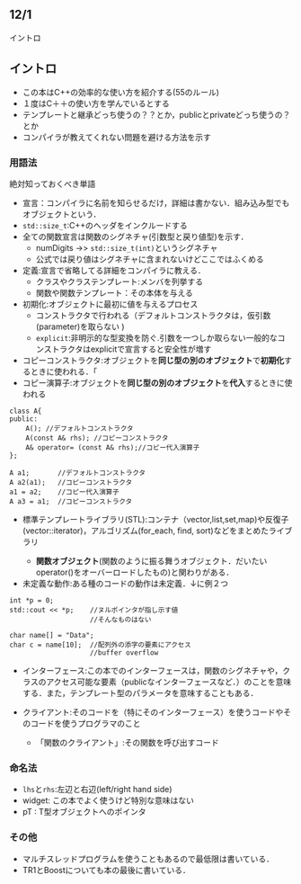 ## 12/1
イントロ
## イントロ
- この本はC++の効率的な使い方を紹介する(55のルール)
- １度はC＋＋の使い方を学んでいるとする
- テンプレートと継承どっち使うの？？とか，publicとprivateどっち使うの？とか
- コンパイラが教えてくれない問題を避ける方法を示す

### 用語法
絶対知っておくべき単語

- 宣言：コンパイラに名前を知らせるだけ，詳細は書かない．組み込み型でもオブジェクトという．
- `std::size_t`:C++のヘッダをインクルードする
- 全ての関数宣言は関数のシグネチャ(引数型と戻り値型)を示す．
	- numDigits ->> `std::size_t(int)`というシグネチャ
	- 公式では戻り値はシグネチャに含まれないけどここではふくめる
- 定義:宣言で省略してる詳細をコンパイラに教える．
	- クラスやクラステンプレート:メンバを列挙する
	- 関数や関数テンプレート：その本体を与える
- 初期化:オブジェクトに最初に値を与えるプロセス
	- コンストラクタで行われる（デフォルトコンストラクタは，仮引数(parameter)を取らない )
	- `explicit`:非明示的な型変換を防ぐ.引数を一つしか取らない一般的なコンストラクタはexplicitで宣言すると安全性が増す
- コピーコンストラクタ:オブジェクトを**同じ型の別のオブジェクト**で**初期化**するときに使われる．「
- コピー演算子:オブジェクトを**同じ型の別のオブジェクト**を**代入**するときに使われる
```
class A{
public:
	A(); //デフォルトコンストラクタ
	A(const A& rhs); //コピーコンストラクタ
	A& operator= (const A& rhs);//コピー代入演算子
};

A a1;		//デフォルトコンストラクタ
A a2(a1);	//コピーコンストラクタ
a1 = a2;	//コピー代入演算子
A a3 = a1;	//コピーコンストラクタ	
```

- 標準テンプレートライブラリ(STL):コンテナ（vector,list,set,map)や反復子(vector<int>::iterator)，アルゴリズム(for_each, find, sort)などをまとめたライブラリ
	- **関数オブジェクト**(関数のように振る舞うオブジェクト．だいたいoperator()をオーバーロードしたもの)と関わりがある．
- 未定義な動作:ある種のコードの動作は未定義．↓に例２つ

```
int *p = 0;
std::cout << *p;  	//ヌルポインタが指し示す値
					//そんなものはない

char name[] = "Data";
char c = name[10];	//配列外の添字の要素にアクセス
					//buffer overflow
```


- インターフェース:この本でのインターフェースは，関数のシグネチャや，クラスのアクセス可能な要素（publicなインターフェースなど．）のことを意味する．また，テンプレート型のパラメータを意味することもある．

- クライアント:そのコードを（特にそのインターフェース）を使うコードやそのコードを使うプログラマのこと
	- 「関数のクライアント」:その関数を呼び出すコード

### 命名法
- `lhs`と`rhs`:左辺と右辺(left/right hand side)
- widget: この本でよく使うけど特別な意味はない
- pT : T型オブジェクトへのポインタ

### その他
- マルチスレッドプログラムを使うこともあるので最低限は書いている．
- TR1とBoostについても本の最後に書いている．



































